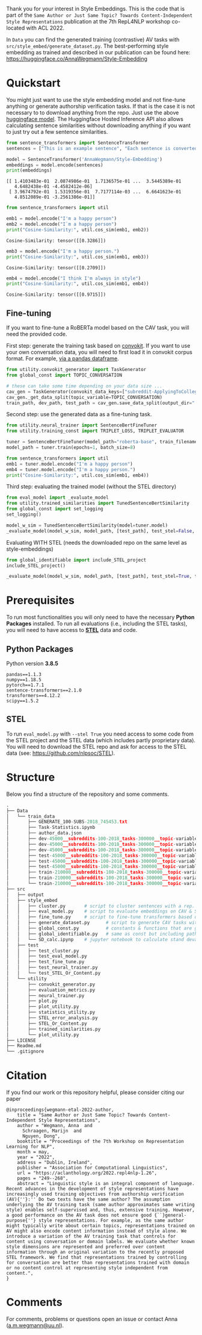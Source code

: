 
Thank you for your interest in Style Embeddings. This is the code that is part of the `Same Author or Just Same Topic? Towards Content-Independent Style Representations` publication at the 7th RepL4NLP workshop co-located with ACL 2022.

In `Data` you can find the generated training (contrastive) AV tasks with `src/style_embed/generate_dataset.py`.  The best-performing style embedding as trained and described in our publication can be found here: https://huggingface.co/AnnaWegmann/Style-Embedding

# Quickstart

You might just want to use the style embedding model and not fine-tune anything or generate authorship verification tasks. If that is the case it is not necessary to to download anything from the repo. Just use the above [huggingface model](https://huggingface.co/AnnaWegmann/Style-Embedding). The Huggingface Hosted Inference API also allows calculating sentence similarities without downloading anything if you want to just try out a few sentence similarities.


```Python
from sentence_transformers import SentenceTransformer
sentences = ["This is an example sentence", "Each sentence is converted"]

model = SentenceTransformer('AnnaWegmann/Style-Embedding')
embeddings = model.encode(sentences)
print(embeddings)
```

```
[[ 1.4103483e-01  2.0874986e-01  1.7136575e-01 ...  3.5445389e-01
   4.6482438e-01 -4.4582412e-06]
 [ 3.9674792e-01  1.5319356e-01  7.7177114e-03 ...  6.6641623e-01
   4.8512089e-01 -3.2561386e-01]]
```

```Python
from sentence_transformers import util

emb1 = model.encode("I'm a happy person")
emb2 = model.encode("I`m a happy person")
print("Cosine-Similarity:", util.cos_sim(emb1, emb2))
```

```
Cosine-Similarity: tensor([[0.3286]])
```

```Python
emb3 = model.encode("I'm a happy person.")
print("Cosine-Similarity:", util.cos_sim(emb1, emb3))
```

```
Cosine-Similarity: tensor([[0.2709]])
```

```Python
emb4 = model.encode("I think I'm always in style")
print("Cosine-Similarity:", util.cos_sim(emb1, emb4))
```

```
Cosine-Similarity: tensor([[0.9715]])
```



## Fine-tuning 

If you want to fine-tune a RoBERTa model based on the CAV task, you will need the provided code. 

First step: generate the training task based on [convokit](https://convokit.cornell.edu/). If you want to use your own conversation data, you will need to first load it in convokit corpus format. For example, [via a pandas dataframe](https://github.com/CornellNLP/Cornell-Conversational-Analysis-Toolkit/blob/master/examples/corpus_from_pandas.ipynb).

```python
from utility.convokit_generator import TaskGenerator
from global_const import TOPIC_CONVERSATION

# these can take some time depending on your data size ...
cav_gen = TaskGenerator(convokit_data_keys=["subreddit-ApplyingToCollege"], years=[2018], total=10)
cav_gen._get_data_split(topic_variable=TOPIC_CONVERSATION)
train_path, dev_path, test_path = cav_gen.save_data_split(output_dir=".", topic_variable=TOPIC_CONVERSATION)
```

Second step: use the generated data as a fine-tuning task.

```python
from utility.neural_trainer import SentenceBertFineTuner
from utility.training_const import TRIPLET_LOSS, TRIPLET_EVALUATOR

tuner = SentenceBertFineTuner(model_path="roberta-base", train_filename=train_path, dev_filename=dev_path, loss=TRIPLET_LOSS, evaluation_type=TRIPLET_EVALUATOR)
model_path = tuner.train(epochs=1, batch_size=8)

from sentence_transformers import util
emb1 = tuner.model.encode("I'm a happy person")
emb4 = tuner.model.encode("I'm a happy person.")
print("Cosine-Similarity:", util.cos_sim(emb1, emb4))
```

Third step: evaluating the trained model (without the STEL directory)

```python
from eval_model import _evaluate_model
from utility.trained_similarities import TunedSentenceBertSimilarity
from global_const import set_logging
set_logging()

model_w_sim = TunedSentenceBertSimilarity(model=tuner.model)
_evaluate_model(model_w_sim, model_path, [test_path], test_stel=False, test_AV=True)
```

Evaluating WITH STEL (needs the downloaded repo on the same level as style-embeddings)

```python
from global_identifiable import include_STEL_project 
include_STEL_project()

_evaluate_model(model_w_sim, model_path, [test_path], test_stel=True, test_AV=False)
```



# Prerequisites

To run most functionalities you will only need to have the necessary **Python Packages** installed. To run all evaluations (i.e., including the STEL tasks), you will need to have access to **[STEL](https://github.com/nlpsoc/stel)** data and code.

## Python Packages

Python version **3.8.5**

```
pandas==1.1.3
numpy==1.18.5
pytorch==1.7.1
sentence-transformers==2.1.0
transformers==4.12.2
scipy==1.5.2
```



## STEL

To run `eval_model.py` with `--stel True` you need access to some code from the STEL project and the STEL data (which includes partly proprietary data). You will need to download the STEL repo and ask for access to the STEL data (see: https://github.com/nlpsoc/STEL). 



# Structure

Below you find a structure of the repository and some comments.

```python
.
├── Data
│   └── train_data
│       ├── GENERATE_100-SUBS-2018_745453.txt 
│       ├── Task-Statistics.ipynb   
│       ├── author_data.json
│       ├── dev-45000__subreddits-100-2018_tasks-300000__topic-variable-conversation.tsv
│       ├── dev-45000__subreddits-100-2018_tasks-300000__topic-variable-random.tsv
│       ├── dev-45000__subreddits-100-2018_tasks-300000__topic-variable-subreddit.tsv
│       ├── test-45000__subreddits-100-2018_tasks-300000__topic-variable-conversation.tsv
│       ├── test-45000__subreddits-100-2018_tasks-300000__topic-variable-random.tsv
│       ├── test-45000__subreddits-100-2018_tasks-300000__topic-variable-subreddit.tsv
│       ├── train-210000__subreddits-100-2018_tasks-300000__topic-variable-conversation.zip
│       ├── train-210000__subreddits-100-2018_tasks-300000__topic-variable-random.zip
│       └── train-210000__subreddits-100-2018_tasks-300000__topic-variable-subreddit.zip
├── src
│   ├── output
│   ├── style_embed
│   │   ├── cluster.py 	 	 # script to cluster sentences with a rep. model 
│   │   ├── eval_model.py 	 # script to evaluate embeddings on CAV & STEL-Or-Content 
│   │   ├── fine_tune.py 	 # script to fine-tune transformers based on CAV tasks 
│   │   ├── generate_dataset.py 	 # script to generate CAV tasks with different CC variables 
│   │   ├── global_const.py 	 	 # constants & functions that are globally accessible in the project 
│   │   ├── global_identifiable.py 	 # same as const but including paths/names that are local, like dir paths
│   │   └── SD_calc.ipynp 	 # jupyter notebook to calculate stand devation & means from results
│   ├── test
│   │   ├── test_cluster.py 	 	 
│   │   ├── test_eval_model.py 	
│   │   ├── test_fine_tune.py 	
│   │   ├── test_neural_trainer.py 	 	
│   │   └── test_STEL_Or_Content.py 	 
│   └── utility
│       ├── convokit_generator.py 	 	 
│       ├── evaluation_metrics.py 	
│       ├── neural_trainer.py 	
│       ├── plot.py 	 	
│       ├── plot_utility.py 	 	
│       ├── statistics_utility.py 	 	
│       ├── STEL_error_analysis.py 	 	
│       ├── STEL_Or_Content.py 	 	
│       ├── trained_similarities.py 	 	
│       └── plot_utility.py 	 
├── LICENSE
├── Readme.md
└── .gitignore 
```

# Citation

If you find our work or this repository helpful, please consider citing our paper



```
@inproceedings{wegmann-etal-2022-author,
    title = "Same Author or Just Same Topic? Towards Content-Independent Style Representations",
    author = "Wegmann, Anna  and
      Schraagen, Marijn  and
      Nguyen, Dong",
    booktitle = "Proceedings of the 7th Workshop on Representation Learning for NLP",
    month = may,
    year = "2022",
    address = "Dublin, Ireland",
    publisher = "Association for Computational Linguistics",
    url = "https://aclanthology.org/2022.repl4nlp-1.26",
    pages = "249--268",
    abstract = "Linguistic style is an integral component of language. Recent advances in the development of style representations have increasingly used training objectives from authorship verification (AV){''}:'' Do two texts have the same author? The assumption underlying the AV training task (same author approximates same writing style) enables self-supervised and, thus, extensive training. However, a good performance on the AV task does not ensure good {``}general-purpose{''} style representations. For example, as the same author might typically write about certain topics, representations trained on AV might also encode content information instead of style alone. We introduce a variation of the AV training task that controls for content using conversation or domain labels. We evaluate whether known style dimensions are represented and preferred over content information through an original variation to the recently proposed STEL framework. We find that representations trained by controlling for conversation are better than representations trained with domain or no content control at representing style independent from content.",
}
```



# Comments

For comments, problems or questions open an issue or contact Anna (a.m.wegmann@uu.nl). 
